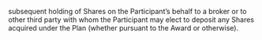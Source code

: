subsequent holding of Shares on the Participant’s behalf to a broker or to other third party with whom the
Participant may elect to deposit any Shares acquired under the Plan (whether pursuant to the Award or
otherwise).